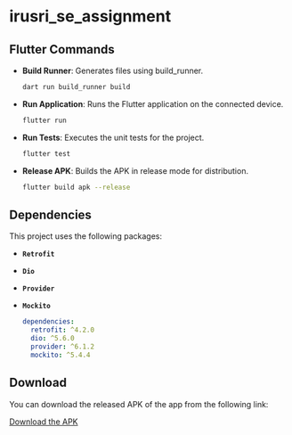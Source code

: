 # irusri_se_assignment

## Flutter Commands

- **Build Runner**: Generates files using build_runner.
  
  ```bash
  dart run build_runner build

- **Run Application**: Runs the Flutter application on the connected device.
  
  ```bash
  flutter run

- **Run Tests**:  Executes the unit tests for the project.
  
  ```bash
  flutter test

- **Release APK**:  Builds the APK in release mode for distribution.
  
  ```bash
  flutter build apk --release

## Dependencies

This project uses the following packages:

- **`Retrofit`**
- **`Dio`**
- **`Provider`**
- **`Mockito`**

  ```yaml
  dependencies:
    retrofit: ^4.2.0
    dio: ^5.6.0
    provider: ^6.1.2
    mockito: ^5.4.4

## Download

You can download the released APK of the app from the following link:

[Download the APK](https://drive.google.com/file/d/1XYw7g81CooU3IY_VzTwrWoBCw-MYw68_/view?usp=sharing)


  
